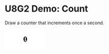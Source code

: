 U8G2 Demo: Count
=================

Draw a counter that increments once a second.

![Count](count.gif)
